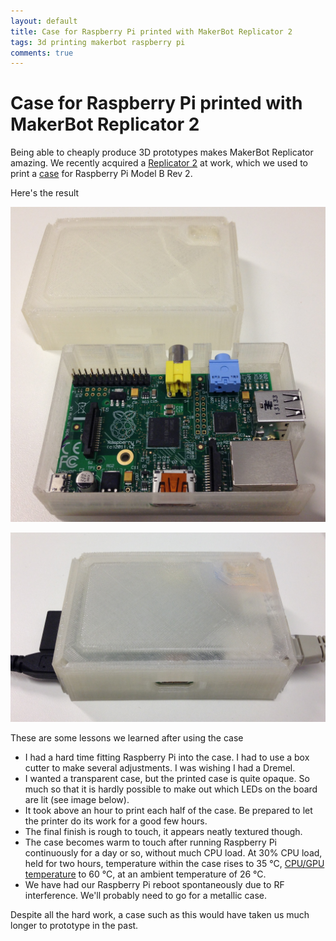 ```yaml
---
layout: default
title: Case for Raspberry Pi printed with MakerBot Replicator 2
tags: 3d printing makerbot raspberry pi
comments: true
---
```

# Case for Raspberry Pi printed with MakerBot Replicator 2

Being able to cheaply produce 3D prototypes makes MakerBot Replicator amazing. We recently acquired a [Replicator 2](http://store.makerbot.com/replicator2) at work, which we used to print a [case](http://www.thingiverse.com/thing:61532) for Raspberry Pi Model B Rev 2.

Here's the result

![Open Case](/assets/img/printing-3d-pi-case-open.jpg)

![Closed Case](/assets/img/printing-3d-pi-case-closed.jpg)

These are some lessons we learned after using the case

* I had a hard time fitting Raspberry Pi into the case. I had to use a box cutter to make several adjustments. I was wishing I had a Dremel.
* I wanted a transparent case, but the printed case is quite opaque. So much so that it is hardly possible to make out which LEDs on the board are lit (see image below).
* It took above an hour to print each half of the case. Be prepared to let the printer do its work for a good few hours.
* The final finish is rough to touch, it appears neatly textured though.
* The case becomes warm to touch after running Raspberry Pi continuously for a day or so, without much CPU load. At 30% CPU load, held for two hours, temperature within the case rises to 35 °C, [CPU/GPU temperature](http://dev.kafol.net/2013/11/measuring-raspberrypi-cpu-and-gpu.html) to 60 °C, at an ambient temperature of 26 °C.
* We have had our Raspberry Pi reboot spontaneously due to RF interference. We'll probably need to go for a metallic case.

Despite all the hard work, a case such as this would have taken us much longer to prototype in the past.
